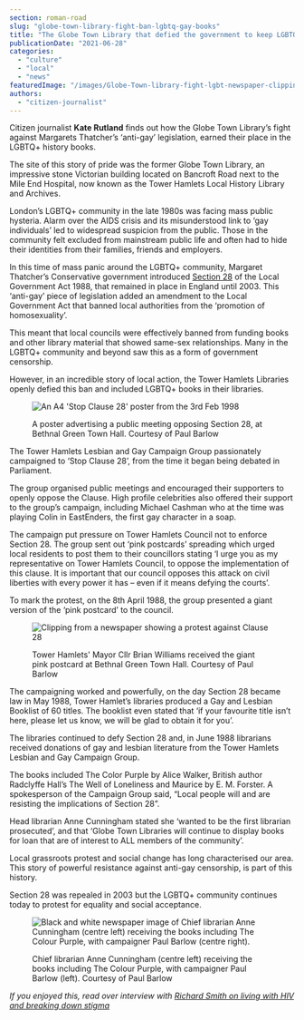 ```yaml
---
section: roman-road
slug: "globe-town-library-fight-ban-lgbtq-gay-books"
title: "The Globe Town Library that defied the government to keep LGBTQ+ books on our shelves"
publicationDate: "2021-06-28"
categories: 
  - "culture"
  - "local"
  - "news"
featuredImage: "/images/Globe-Town-library-fight-lgbt-newspaper-clipping.jpg"
authors: 
  - "citizen-journalist"
---
```


Citizen journalist **Kate Rutland** finds out how the Globe Town Library’s fight against Margarets Thatcher’s ‘anti-gay’ legislation, earned their place in the LGBTQ+ history books.

The site of this story of pride was the former Globe Town Library, an impressive stone Victorian building located on Bancroft Road next to the Mile End Hospital, now known as the Tower Hamlets Local History Library and Archives. 

London’s LGBTQ+ community in the late 1980s was facing mass public hysteria. Alarm over the AIDS crisis and its misunderstood link to ‘gay individuals’ led to widespread suspicion from the public. Those in the community felt excluded from mainstream public life and often had to hide their identities from their families, friends and employers. 

In this time of mass panic around the LGBTQ+ community, Margaret Thatcher’s Conservative government introduced [Section 28](https://www.bbc.co.uk/bbcthree/article/cacc0b40-c3a4-473b-86cc-11863c0b3f30) of the Local Government Act 1988, that remained in place in England until 2003. This ‘anti-gay’ piece of legislation added an amendment to the Local Government Act that banned local authorities from the ‘promotion of homosexuality’. 

This meant that local councils were effectively banned from funding books and other library material that showed same-sex relationships. Many in the LGBTQ+ community and beyond saw this as a form of government censorship. 

However, in an incredible story of local action, the Tower Hamlets Libraries openly defied this ban and included LGBTQ+ books in their libraries. 

<figure>

![An A4 'Stop Clause 28' poster from the 3rd Feb 1998](/images/STOP-CLAUSE-28.jpg)

<figcaption>

A poster advertising a public meeting opposing Section 28, at Bethnal Green Town Hall. Courtesy of Paul Barlow

</figcaption>

</figure>

The Tower Hamlets Lesbian and Gay Campaign Group passionately campaigned to ‘Stop Clause 28’, from the time it began being debated in Parliament. 

The group organised public meetings and encouraged their supporters to openly oppose the Clause. High profile celebrities also offered their support to the group’s campaign, including Michael Cashman who at the time was playing Colin in EastEnders, the first gay character in a soap. 

The campaign put pressure on Tower Hamlets Council not to enforce Section 28. The group sent out ‘pink postcards’ spreading which urged local residents to post them to their councillors stating ‘I urge you as my representative on Tower Hamlets Council, to oppose the implementation of this clause. It is important that our council opposes this attack on civil liberties with every power it has – even if it means defying the courts’. 

To mark the protest, on the 8th April 1988, the group presented a giant version of the ‘pink postcard’ to the council.

<figure>

![Clipping from a newspaper showing a protest against Clause 28](/images/On-the-cards-resized-.jpg)

<figcaption>

Tower Hamlets' Mayor Cllr Brian Williams received the giant pink postcard at Bethnal Green Town Hall. Courtesy of Paul Barlow

</figcaption>

</figure>

The campaigning worked and powerfully, on the day Section 28 became law in May 1988, Tower Hamlet’s libraries produced a Gay and Lesbian Booklist of 60 titles. The booklist even stated that ‘if your favourite title isn’t here, please let us know, we will be glad to obtain it for you’. 

The libraries continued to defy Section 28 and, in June 1988 librarians received donations of gay and lesbian literature from the Tower Hamlets Lesbian and Gay Campaign Group. 

The books included The Color Purple by Alice Walker, British author Radclyffe Hall’s The Well of Loneliness and Maurice by E. M. Forster. A spokesperson of the Campaign Group said, “Local people will and are resisting the implications of Section 28”. 

Head librarian Anne Cunningham stated she ‘wanted to be the first librarian prosecuted’, and that ‘Globe Town Libraries will continue to display books for loan that are of interest to ALL members of the community’. 

Local grassroots protest and social change has long characterised our area. This story of powerful resistance against anti-gay censorship, is part of this history. 

Section 28 was repealed in 2003 but the LGBTQ+ community continues today to protest for equality and social acceptance. 

<figure>

![Black and white newspaper image of Chief librarian Anne Cunningham (centre left) receiving the books including The Colour Purple, with campaigner Paul Barlow (centre right).](/images/Globe-Town-library-fight-lgbt-newspaper-page.jpg)

<figcaption>

Chief librarian Anne Cunningham (centre left) receiving the books including The Colour Purple, with campaigner Paul Barlow (left). Courtesy of Paul Barlow

</figcaption>

</figure>

_If you enjoyed this, read over interview with [Richard Smith on living with HIV and breaking down stigma](https://romanroadlondon.com/hiv-positive-east-interview-richard/)_
